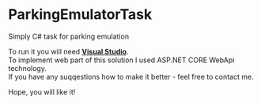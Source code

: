 # ParkingEmulatorTask
Simply C# task for parking emulation

To run it you will need [**Visual Studio**](https://www.visualstudio.com/downloads/).  
To implement web part of this solution I used ASP.NET CORE WebApi technology.  
If you have any suqqestions how to make it better - feel free to contact me.

Hope, you will like it!
